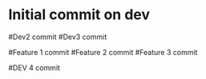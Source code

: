 # Initial commit on dev

#Dev2 commit
#Dev3 commit

#Feature 1 commit
#Feature 2 commit
#Feature 3 commit

#DEV 4 commit
